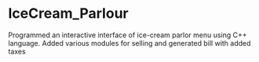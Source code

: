 # IceCream_Parlour
Programmed an interactive interface of ice-cream parlor menu using C++ language. Added various modules for selling and generated bill with added taxes
